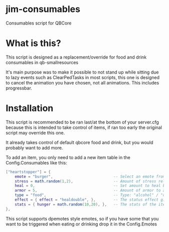 # jim-consumables
Consumables script for QBCore

# What is this?
This script is designed as a replacement/override for food and drink consumables in qb-smallresources

It's main purpose was to make it possible to not stand up while sitting due to lazy events such as ClearPedTasks in most scripts, this one is designed to cancel the animation you have chosen, not all animations. This includes progressbar.

# Installation
This script is recommended to be ran last/at the bottom of your server.cfg because this is intended to take control of items, if ran too early the original script may override this one.

It already takes control of default qbcore food and drink, but you would probably want to add more.

To add an item, you only need to add a new item table in the Config.Consumables like this:
```lua
["heartstopper"] = {
	emote = "burger", 							-- Select an emote from below, it has to be in here
	stress = math.random(1,2),					-- Amount of stress relief, can be 0
	heal = 0, 									-- Set amount to heal by after consuming
	armor = 5,									-- Amount of armor to add
	type = "food",								-- Type: "alcohol" / "drink" / "food"
	effect = { effect = "healdouble", },		-- The status effect given by the item, "heal" / "healdouble" / "stamina"
	stats = { hunger = math.random(10,20), },	-- The stats of the item, if not found in the items.lua
},
```

This script supports dpemotes style emotes, so if you have some that you want to be triggered when eating or drinking drop it in the Config.Emotes
